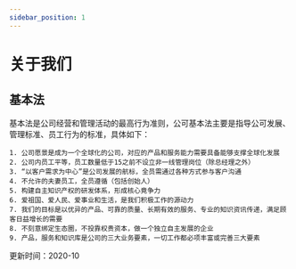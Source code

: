 ```yaml
---
sidebar_position: 1
---
```


# 关于我们

## 基本法

基本法是公司经营和管理活动的最高行为准则，公可基本法主要是指导公可发展、管理标准、员工行为的标准，具体如下：

```
1. 公司愿景是成为一个全球化的公司，对应的产品和服务能力需要具备能够支撑全球化发展
2. 公司内员工平等，员工数量低于15之前不设立非一线管理岗位（除总经理之外）
3. “以客户需求为中心”是公司发展的航标，全员需通过各种方式参与客户沟通
4. 不允许的夫妻员工，全员遵循（包括创始人）
5. 构建自主知识产权的研发体系，形成核心竟争力
6. 爱祖国、爱人民、爱事业和生活，是我们积极工作的源动力
7. 我们的目标是以优异的产品、可靠的质量、长期有效的服务、专业的知识资讯传递，满足顾客日益增长的需要
8. 不刻意绑定生态圈，不投靠权贵资本，做一个独立自主发展的企业
9. 产品，服务和知识库是公司的三大业务要素，一切工作都必项丰富或完善三大要素
```

更新时间：2020-10
